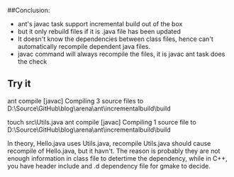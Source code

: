 ##Conclusion:
* ant's javac task support incremental build out of the box
* but it only rebuild files if it is .java file has been updated
* It doesn't know the dependencies between class files, hence can't automatically recompile dependent java files.
* javac command will always recompile the files, it is javac ant task does the check

## Try it
ant compile
	[javac] Compiling 3 source files to D:\Source\GitHub\blog\arena\ant\incrementalbuild\build

touch src\Utils.java
ant compile
	[javac] Compiling 1 source file to D:\Source\GitHub\blog\arena\ant\incrementalbuild\build


In theory, Hello.java uses Utils.java, recompile Utils.java should cause recompile of Hello.java, but it havn't. The reason is probably they are not enough information in class file to detertime the dependency, while in C++, you have header include and .d dependency file for gmake to decide.